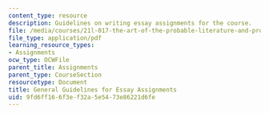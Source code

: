 ```yaml
---
content_type: resource
description: Guidelines on writing essay assignments for the course.
file: /media/courses/21l-017-the-art-of-the-probable-literature-and-probability-spring-2008/9fd6ff166f3ef32a5e5473e86221d6fe_essay_guide.pdf
file_type: application/pdf
learning_resource_types:
- Assignments
ocw_type: OCWFile
parent_title: Assignments
parent_type: CourseSection
resourcetype: Document
title: General Guidelines for Essay Assignments
uid: 9fd6ff16-6f3e-f32a-5e54-73e86221d6fe
---
```

